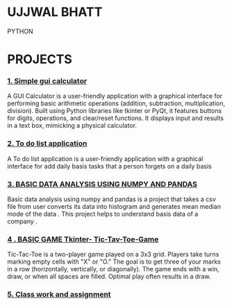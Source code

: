 # UJJWAL BHATT
PYTHON

# PROJECTS 



### [1. Simple gui calculator](https://github.com/Ujjwal1616/-simple-gui-calculator )

A GUI Calculator is a user-friendly application with a graphical interface for performing basic arithmetic operations (addition, subtraction, multiplication, division). Built using Python libraries like tkinter or PyQt, it features buttons for digits, operations, and clear/reset functions. It displays input and results in a text box, mimicking a physical calculator.

### [2. To do list application ](https://github.com/Ujjwal1616/TO-do-list-application)

A To do list application is a user-friendly application with a graphical interface for add daily basis tasks that a person forgets on a daily basis

### [3.  BASIC DATA ANALYSIS USING NUMPY AND PANDAS ](https://github.com/Ujjwal1616/BASIC-DATA-ANALYSIS-NUMPY)

Basic data analysis using numpy and pandas is a project that takes a csv file from user converts its data into histogram and generates mean median mode of the  data . This project helps to understand basis data of a company .


### [4 . BASIC GAME Tkinter- Tic-Tav-Toe-Game](https://github.com/Ujjwal1616/Basic-game-tkinter)

Tic-Tac-Toe is a two-player game played on a 3x3 grid. Players take turns marking empty cells with "X" or "O." The goal is to get three of your marks in a row (horizontally, vertically, or diagonally). The game ends with a win, draw, or when all spaces are filled. Optimal play often results in a draw.


### [5. Class work and assignment](https://github.com/Ujjwal1616/b1)


